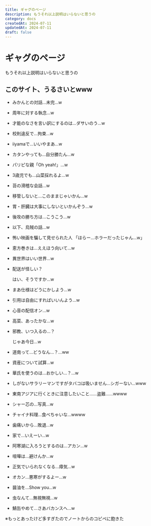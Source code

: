 ```yaml
---
title: ギャグのページ
description: もうそれ以上説明はいらないと思うの
category: docs
createdAt: 2024-07-11
updatedAt: 2024-07-11
draft: false
---
```


# ギャグのページ
もうそれ以上説明はいらないと思うの

## このサイト、うるさいとwww

- みかんとの対話…未完…w
- 周年に対する執念…w
- 才能のなさを言い訳にするのは…ダサいのう…w
- 校則違反で…拘束…w
- iiyamaで…いいやまあ…w
- カタンやっても…自分勝たん…w
- パリピな親「Oh yeah!」…w
- 3歳児でも…山菜採れるよ…w
- 苔の滑稽な会話…w
- 移管しないと…このままじゃいかん…w
- 胃・肝臓は大事にしないといかんぞう…w
- 後攻の勝ち方は…こうこう…w
- 以下、烏賊の話…w
- 怖い映画を騙して見せられた人
  「ほらー…ホラーだったじゃん…w」
- 恵方巻きは…ええほう向いて…w
- 異世界はいい世界…w
- 配送が怪しい？

  はい、そうですか…w
- まあ仕様はどうにかしよう…w
- 引用は自由にすればいいんよう…w
- 心音の配信オン…w
- 高菜、あったかな…w
- 邪教、いつ入るの…？

  じゃあ今日…w
- 道南って…どうなん…？…ww
- 資産について試算…w
- 華氏を使うのは…おかしい…？…w
- しがないサラリーマンですがタバコは吸いません…シガーない…www
- 東南アジアに行くときに注意したいこと……盗難……wwww
- シャー芯の…写真…w
- チャイナ料理…食べちゃいな…wwww
- 歯痛いから…敗退…w
- 家で…いえーい…w
- 阿寒湖に入ろうとするのは…アカン…w
- 喧嘩は…避けんか…w
- 正気でいられなくなる…瘴気…w
- オカン…悪寒がするよー…w
- 醤油を…Show you…w
- 虫なんて…無視無視…w
- 鯖缶やめて…さあバカンスへ…w

※もっとあったけど多すぎたのでノートからのコピペに飽きた